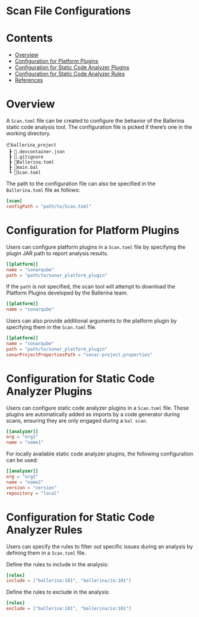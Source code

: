 # Scan File Configurations

# Contents

- [Overview](#overview)
- [Configuration for Platform Plugins](#configuration-for-platform-plugins)
- [Configuration for Static Code Analyzer Plugins](#configuration-for-static-code-analyzer-plugins)
- [Configuration for Static Code Analyzer Rules](#configuration-for-static-code-analyzer-rules)
- [References](#references)

# Overview

A `Scan.toml` file can be created to configure the behavior of the Ballerina static code analysis tool. The configuration file is picked if there’s one in the working directory.

```text
📦ballerina_project
 ┣ 📜.devcontainer.json
 ┣ 📜.gitignore
 ┣ 📜Ballerina.toml
 ┣ 📜main.bal
 ┗ 📜Scan.toml
```

The path to the configuration file can also be specified in the `Ballerina.toml` file as follows:

```toml
[scan]
configPath = "path/to/Scan.toml"
```

# Configuration for Platform Plugins

Users can configure platform plugins in a `Scan.toml` file by specifying the plugin JAR path to report analysis results.

```toml
[[platform]]
name = "sonarqube"
path = "path/to/sonar_platform_plugin"
```

If the `path` is not specified, the scan tool will attempt to download the Platform Plugins developed by the Ballerina team.

```toml
[[platform]]
name = "sonarqube"
```

Users can also provide additional arguments to the platform plugin by specifying them in the `Scan.toml` file.

```toml
[[platform]]
name = "sonarqube"
path = "path/to/sonar_platform_plugin"
sonarProjectPropertiesPath = "sonar-project.properties"
```

# Configuration for Static Code Analyzer Plugins

Users can configure static code analyzer plugins in a `Scan.toml` file. These plugins are automatically added as imports by a code generator during scans, ensuring they are only engaged during a `bal scan`.

```toml
[[analyzer]]
org = "org1"
name = "name1"
```

For locally available static code analyzer plugins, the following configuration can be used:

```toml
[[analyzer]]
org = "org2"
name = "name2"
version = "version"
repository = "local"
```

# Configuration for Static Code Analyzer Rules

Users can specify the rules to filter out specific issues during an analysis by defining them in a `Scan.toml` file.

Define the rules to include in the analysis:

```toml
[rules]
include = ["ballerina:101", "ballerina/io:101"]
```

Define the rules to exclude in the analysis:

```toml
[rules]
exclude = ["ballerina:101", "ballerina/io:101"]
```
